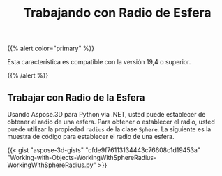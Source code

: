 ﻿---
title: Trabajando con Radio de Esfera
type: docs
weight: 110
url: /es/python-net/working-with-radius-of-sphere/
description: Usando Aspose.3D para Python via .NET, usted puede establecer de obtener el radio de una esfera. Para obtener o establecer radio, puede utilizar la propiedad Radius de la clase Sphere. La siguiente es la muestra de código para establecer el radio de una esfera.
---
{{% alert color="primary" %}} 

Esta característica es compatible con la versión 19,4 o superior.

{{% /alert %}} 
## **Trabajar con Radio de la Esfera**
Usando Aspose.3D para Python via .NET, usted puede establecer de obtener el radio de una esfera. Para obtener o establecer el radio, usted puede utilizar la propiedad `radius` de la clase `Sphere`. La siguiente es la muestra de código para establecer el radio de una esfera.

{{< gist "aspose-3d-gists" "cfde9f76113134443c76608c1d19453a" "Working-with-Objects-WorkingWithSphereRadius-WorkingWithSphereRadius.py" >}}
